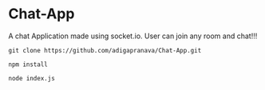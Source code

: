 # Chat-App
A chat Application made using socket.io. User can join any room and chat!!!

```console
git clone https://github.com/adigapranava/Chat-App.git
```

```console
npm install
```

```console
node index.js
```

